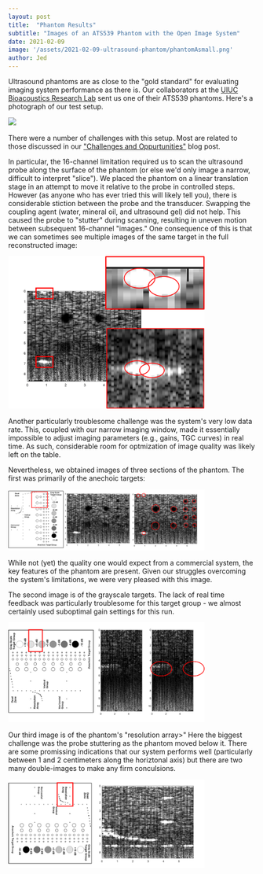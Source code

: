 ```yaml
---
layout: post
title:  "Phantom Results"
subtitle: "Images of an ATS539 Phantom with the Open Image System"
date: 2021-02-09
image: '/assets/2021-02-09-ultrasound-phantom/phantomAsmall.png'
author: Jed
---
```


Ultrasound phantoms are as close to the "gold standard" for evaluating imaging system performance as there is.  Our collaborators at the [UIUC Bioacoustics Research Lab](https://www.brl.uiuc.edu/) sent us one of their ATS539 phantoms.  Here's a photograph of our test setup.

<img src="\assets\2021-02-09-ultrasound-phantom/phantomSetup.png" style="width:400px;"/>

There were a number of challenges with this setup. Most are related to those discussed in our ["Challenges and Oppurtunities"](https://www.open-image.org/2021/02/10/challenges.html) blog post. 

In particular, the 16-channel limitation required us to scan the ultrasound probe along the surface of the phantom (or else we'd only image a narrow, difficult to interpret "slice"). We placed the phantom on a linear translation stage in an attempt to move it relative to the probe in controlled steps. However (as anyone who has ever tried this will likely tell you), there is considerable stiction between the probe and the transducer. Swapping the coupling agent (water, mineral oil, and ultrasound gel) did not help. This caused the probe to "stutter" during scanning, resulting in uneven motion between subsequent 16-channel "images." One consequence of this is that we can sometimes see multiple images of the same target in the full reconstructed image:

<img src="\assets\2021-02-09-ultrasound-phantom/phantomAmisalign.png" style="width:400px;"/>

Another particularly troublesome challenge was the system's very low data rate. This, coupled with our narrow imaging window, made it essentially impossible to adjust imaging parameters (e.g., gains, TGC curves) in real time. As such, considerable room for optmization of image quality was likely left on the table. 

Nevertheless, we obtained images of three sections of the phantom. The first was primarily of the anechoic targets:

<img src="\assets\2021-02-09-ultrasound-phantom/phantomA.png" style="width:400px;"/>

While not (yet) the quality one would expect from a commercial system, the key features of the phantom are present. Given our struggles overcoming the system's limitations, we were very pleased with this image. 

The second image is of the grayscale targets. The lack of real time feedback was particularly troublesome for this target group - we almost certainly used suboptimal gain settings for this run. 

<img src="\assets\2021-02-09-ultrasound-phantom/phantomB.png" style="width:400px;"/>

Our third image is of the phantom's "resolution array>" Here the biggest challenge was the probe stuttering as the phantom moved below it. There are some promissing indications that our system performs well (particularly between 1 and 2 centimeters along the horiztonal axis) but there are two many double-images to make any firm conculsions. 

<img src="\assets\2021-02-09-ultrasound-phantom/phantomC.png" style="width:400px;"/>

